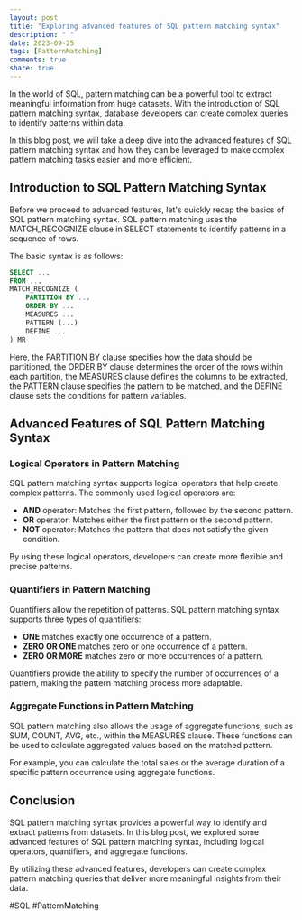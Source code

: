 ```yaml
---
layout: post
title: "Exploring advanced features of SQL pattern matching syntax"
description: " "
date: 2023-09-25
tags: [PatternMatching]
comments: true
share: true
---
```


In the world of SQL, pattern matching can be a powerful tool to extract meaningful information from huge datasets. With the introduction of SQL pattern matching syntax, database developers can create complex queries to identify patterns within data.

In this blog post, we will take a deep dive into the advanced features of SQL pattern matching syntax and how they can be leveraged to make complex pattern matching tasks easier and more efficient.

## Introduction to SQL Pattern Matching Syntax

Before we proceed to advanced features, let's quickly recap the basics of SQL pattern matching syntax. SQL pattern matching uses the MATCH_RECOGNIZE clause in SELECT statements to identify patterns in a sequence of rows.

The basic syntax is as follows:

```sql
SELECT ...
FROM ...
MATCH_RECOGNIZE (
    PARTITION BY ...
    ORDER BY ...
    MEASURES ...
    PATTERN (...)
    DEFINE ...
) MR
```

Here, the PARTITION BY clause specifies how the data should be partitioned, the ORDER BY clause determines the order of the rows within each partition, the MEASURES clause defines the columns to be extracted, the PATTERN clause specifies the pattern to be matched, and the DEFINE clause sets the conditions for pattern variables.

## Advanced Features of SQL Pattern Matching Syntax

### Logical Operators in Pattern Matching

SQL pattern matching syntax supports logical operators that help create complex patterns. The commonly used logical operators are:

- **AND** operator: Matches the first pattern, followed by the second pattern.
- **OR** operator: Matches either the first pattern or the second pattern.
- **NOT** operator: Matches the pattern that does not satisfy the given condition.

By using these logical operators, developers can create more flexible and precise patterns.

### Quantifiers in Pattern Matching

Quantifiers allow the repetition of patterns. SQL pattern matching syntax supports three types of quantifiers:

- **ONE** matches exactly one occurrence of a pattern.
- **ZERO OR ONE** matches zero or one occurrence of a pattern.
- **ZERO OR MORE** matches zero or more occurrences of a pattern.

Quantifiers provide the ability to specify the number of occurrences of a pattern, making the pattern matching process more adaptable.

### Aggregate Functions in Pattern Matching

SQL pattern matching also allows the usage of aggregate functions, such as SUM, COUNT, AVG, etc., within the MEASURES clause. These functions can be used to calculate aggregated values based on the matched pattern.

For example, you can calculate the total sales or the average duration of a specific pattern occurrence using aggregate functions.

## Conclusion

SQL pattern matching syntax provides a powerful way to identify and extract patterns from datasets. In this blog post, we explored some advanced features of SQL pattern matching syntax, including logical operators, quantifiers, and aggregate functions.

By utilizing these advanced features, developers can create complex pattern matching queries that deliver more meaningful insights from their data.

#SQL #PatternMatching
